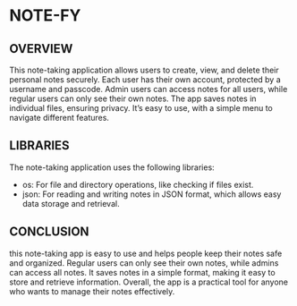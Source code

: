 # NOTE-FY

## OVERVIEW
This note-taking application allows users to create, view, and delete their personal notes securely. Each user has their own account, protected by a username and passcode. Admin users can access notes for all users, while regular users can only see their own notes. The app saves notes in individual files, ensuring privacy. It’s easy to use, with a simple menu to navigate different features.

## LIBRARIES
The note-taking application uses the following libraries:
- os: For file and directory operations, like checking if files exist.
- json: For reading and writing notes in JSON format, which allows easy data storage and retrieval.

## CONCLUSION
this note-taking app is easy to use and helps people keep their notes safe and organized. Regular users can only see their own notes, while admins can access all notes. It saves notes in a simple format, making it easy to store and retrieve information. Overall, the app is a practical tool for anyone who wants to manage their notes effectively.
